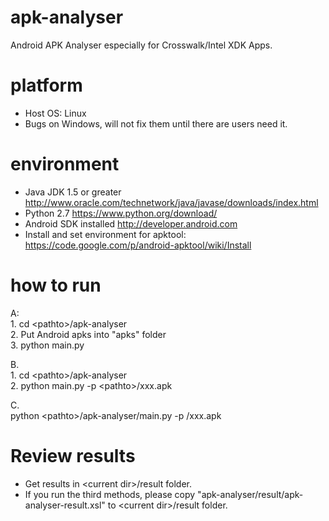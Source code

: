 # apk-analyser
Android APK Analyser especially for Crosswalk/Intel XDK Apps.

# platform
* Host OS: Linux 
* Bugs on Windows, will not fix them until there are users need it. 

# environment
* Java JDK 1.5 or greater http://www.oracle.com/technetwork/java/javase/downloads/index.html
* Python 2.7 https://www.python.org/download/
* Android SDK installed http://developer.android.com
* Install and set environment for apktool: https://code.google.com/p/android-apktool/wiki/Install

# how to run
A:<br/>
	1. cd &lt;pathto&gt;/apk-analyser<br/>
	2. Put Android apks into "apks" folder<br/>
	3. python main.py<br/>

B. <br/>
	1. cd &lt;pathto&gt;/apk-analyser<br/>
	2. python main.py -p &lt;pathto&gt;/xxx.apk<br/>

C. <br/>
	python &lt;pathto&gt;/apk-analyser/main.py -p <pathto>/xxx.apk<br/>

# Review results
* Get results in &lt;current dir&gt;/result folder.<br/>
* If you run the third methods, please copy "apk-analyser/result/apk-analyser-result.xsl" to &lt;current dir&gt;/result folder.

